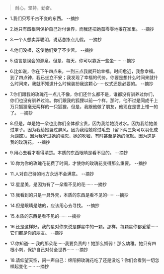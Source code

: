 >耐心，坚持，勤奋。

- 1.我们只写千古不变的东西。 --摘抄

- 2.她只有四根刺保护自己对付世界，而我还把她孤零零地撂在家里。 --摘抄

- 3.一个人想卖弄聪明，说话总掺点儿假。 --摘抄

- 4.他们没根，这使他们受了不少苦。 --摘抄

- 5.语言是误会的源泉。但是，每天，你可以靠近一些坐······ --摘抄

- 6.比如说，你在下午四点来，一到三点我就开始幸福。时间愈近，我愈幸福。到了四点钟，我已坐立不安；我发现了幸福的代价，你要是想什么时间来就什么时间来，我就不知道什么时候装扮我这颗心······仪式还是必要的。 --摘抄

- 7.你们跟我的玫瑰花一点儿不像，你们还什么都不是，谁都没有驯养过你们，你们也没有驯养过谁。你们跟我的狐狸以前一个样。那时，他不过是同成千上万只狐狸毫无两样的一只狐狸，但是，我跟他做了朋友，他现在是世上惟一的了。 --摘抄

- 8.但是，单是她一朵也比你们全体都宝贵，因为我给她浇过水。因为我给她盖过罩子。因为我给她竖过屏风。因为我给她除过毛虫（留下两三条可以羽化成为蝴蝶）。因为我听过她的埋怨，她的吹嘘，有时甚至是她的沉默。因为这是我的玫瑰花。 --摘抄

- 9.用心去看才看得清楚。本质的东西眼睛是看不见的。 --摘抄

- 10.你为你的玫瑰花花费了时间，才使你的玫瑰花变得那么重要。 --摘抄

- 11.人对自己待的地方永远不会满意。 --摘抄

- 12.星星美，是因为有了一朵看不见的花······ --摘抄

- 13.我看到的只是一具外壳，本质的东西是看不见的······ --摘抄

- 14.但是眼睛是瞎的，应该用心去寻找。 --摘抄

- 15.本质的东西是看不见的······ --摘抄

- 16.还是这样好。我的星对你来说是群星中的一颗。那样，每颗星你都爱望······它们都是你的朋友。 --摘抄

- 17.你知道······我的那朵花······我要负责的！她那么娇弱！那么幼稚。她只有四根小刺，保护自己对付全世界······ --摘抄

- 18.请仰望天空，问一声自己：绵阳把玫瑰花吃了还是没吃？你们会看到一切怎样起变化······ --摘抄
